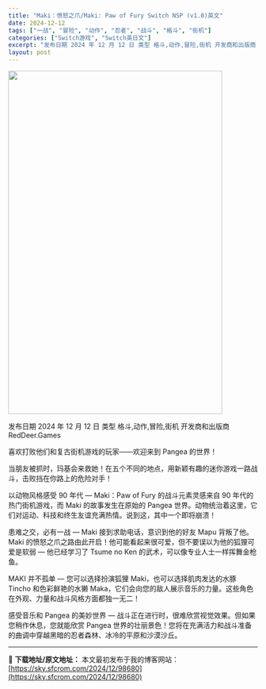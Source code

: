 ```yaml
---
title: "Maki：愤怒之爪/Maki: Paw of Fury Switch NSP (v1.0)英文"
date: 2024-12-12
tags: ["一战", "冒险", "动作", "忍者", "战斗", "格斗", "街机"]
categories: ["Switch游戏", "Switch英日文"]
excerpt: "发布日期 2024 年 12 月 12 日 类型 格斗,动作,冒险,街机 开发商和出版商 RedDeer.Games 喜欢打败他们和复古街机游戏的玩家——欢迎来到 Pangea 的世界！ 当朋友被抓时，玛基会来救她！在五个不同的地点，用新颖有趣的迷你游戏一路战斗，击败挡在你路上的危险对手！ 以动物风&hellip;"
layout: post
---
```


<img class="aligncenter size-full wp-image-98681" src="https://sky.sfcrom.com/wp-content/uploads/2024/12/2024121207412456.webp" alt="" width="432" height="692" />

发布日期 2024 年 12 月 12 日
类型 格斗,动作,冒险,街机
开发商和出版商 RedDeer.Games

喜欢打败他们和复古街机游戏的玩家——欢迎来到 Pangea 的世界！

当朋友被抓时，玛基会来救她！在五个不同的地点，用新颖有趣的迷你游戏一路战斗，击败挡在你路上的危险对手！

以动物风格感受 90 年代 — Maki：Paw of Fury 的战斗元素灵感来自 90 年代的热门街机游戏，而 Maki 的故事发生在原始的 Pangea 世界。动物统治着这里，它们对运动、科技和终生友谊充满热情。说到这，其中一个即将崩溃！

患难之交，必有一战 — Maki 接到求助电话，意识到他的好友 Mapu 背叛了他。Maki 的愤怒之爪之路由此开启！他可能看起来很可爱，但不要误以为他的狐狸可爱是软弱 — 他已经学习了 Tsume no Ken 的武术，可以像专业人士一样挥舞金枪鱼。

MAKI 并不孤单 — 您可以选择扮演狐狸 Maki，也可以选择肌肉发达的水豚 Tincho 和色彩鲜艳的水獭 Maka，它们会向您的敌人展示音乐的力量。这些角色在外观、力量和战斗风格方面都独一无二！

感受音乐和 Pangea 的美妙世界 — 战斗正在进行时，很难欣赏视觉效果。但如果您稍作休息，您就能欣赏 Pangea 世界的壮丽景色！您将在充满活力和战斗准备的曲调中穿越黑暗的忍者森林、冰冷的平原和沙漠沙丘。

---
📖 **下载地址/原文地址：** 本文最初发布于我的博客网站：[https://sky.sfcrom.com/2024/12/98680](https://sky.sfcrom.com/2024/12/98680)
